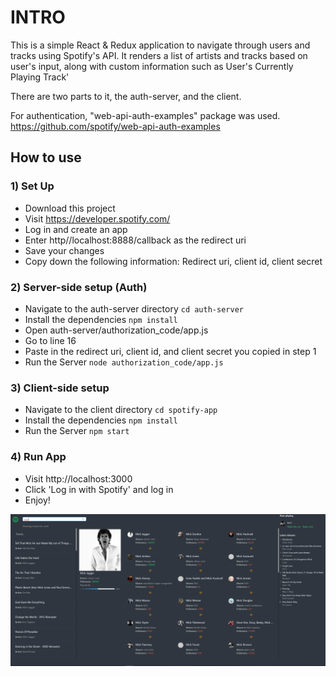 # INTRO
This is a simple React & Redux application to navigate through users and tracks using Spotify's API.
It renders a list of artists and tracks based on user's input, along with custom information such as User's Currently Playing Track'

There are two parts to it, the auth-server, and the client.

For authentication, "web-api-auth-examples" package was used.
https://github.com/spotify/web-api-auth-examples

## How to use

### 1) Set Up
- Download this project
- Visit https://developer.spotify.com/
- Log in and create an app
- Enter http//localhost:8888/callback as the redirect uri
- Save your changes
- Copy down the following information: Redirect uri, client id, client secret

### 2)  Server-side setup (Auth)
- Navigate to the auth-server directory `cd auth-server`
- Install the dependencies `npm install`
- Open auth-server/authorization_code/app.js
- Go to line 16
- Paste in the redirect uri, client id, and client secret you copied in step 1
- Run the Server `node authorization_code/app.js`

### 3)  Client-side setup
- Navigate to the client directory `cd spotify-app`
- Install the dependencies `npm install`
- Run the Server `npm start`

### 4)  Run App
- Visit http://localhost:3000
- Click 'Log in with Spotify' and log in
- Enjoy!

![alt text](https://github.com/mbaronetti/spotify-dash/blob/master/preview.png "Preview")
